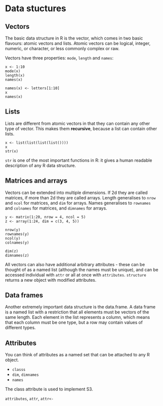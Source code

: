 # Data stuctures

## Vectors

The basic data structure in R is the vector, which comes in two basic flavours: atomic vectors and lists. Atomic vectors can be logical, integer, numeric, or character, or less commonly complex or raw. 

Vectors have three properties: `mode`, `length` and `names`:

    x <- 1:10
    mode(x)
    length(x)
    names(x)
    
    names(x) <- letters[1:10]
    x
    names(x)

## Lists

Lists are different from atomic vectors in that they can contain any other type of vector. This makes them __recursive__, because a list can contain other lists. 

    x <- list(list(list(list())))
    x
    str(x)

`str` is one of the most important functions in R: it gives a human readable description of any R data structure.

## Matrices and arrays

Vectors can be extended into multiple dimensions. If 2d they are called matrices, if more than 2d they are called arrays.  Length generalises to `nrow` and `ncol` for matrices, and `dim` for arrays.  Names generalises to `rownames` and `colnames` for matrices, and `dimnames` for arrays.

    y <- matrix(1:20, nrow = 4, ncol = 5)
    z <- array(1:24, dim = c(3, 4, 5))

    nrow(y)
    rownames(y)
    ncol(y)
    colnames(y)

    dim(z)
    dimnames(z)

All vectors can also have additional arbitrary attributes - these can be thought of as a named list (although the names must be unique), and can be accessed individual with `attr` or all at once with `attributes`.  `structure` returns a new object with modified attributes.

## Data frames

Another extremely important data structure is the data.frame. A data frame is a named list with a restriction that all elements must be vectors of the same length. Each element in the list represents a column, which means that each column must be one type, but a row may contain values of different types.

## Attributes

You can think of attributes as a named set that can be attached to any R object.

* `classs`
* `dim`, `dimnames`
* `names`

The class attribute is used to implement S3.

`attributes`, `attr`, `attr<-`